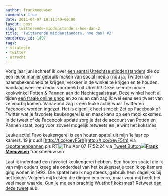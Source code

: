 ```yaml
---
author: frankmeeuwsen
comments: true
date: 2011-04-07 18:11:49+00:00
layout: post
slug: twitterende-middenstanders-hoe-dan-2
title: 'Twitterende middenstanders, hoe dan? #2'
wordpress_id: 1497
tags:
- strategie
- twitter
- utrecht
---
```


Vorig jaar juni schreef ik over [een aantal Utrechtse middenstanders](http://incredibleadventure.nl/2010/06/twitterende-middenstanders-hoe-dan/) die op een leuke manier gebruik maken van social media (nou ja, Twitter) om naamsbekendheid te krijgen, verkeer in de winkel te krijgen en te houden. Vandaag weer een mooi voorbeeld uit Utrecht! Deze keer de mooie kookwinkel Potten & Pannen aan de Nachtegaalstraat. Deze winkel heeft al tijden [een fraaie online shop](http://www.pannen.nl/) en zo nu en dan zag ik wel eens een tweet van ze voorbij komen. Vanavond zag ik een leuke actie waar Twitter en Facebook worden ingezet. Het is eigenlijk heel simpel: Zet op Facebook of Twitter wat je favoriete keukengerei is en maak kans op een mooi koksmes. In de tweet of de Facebook update zorg je dat de account van Potten en Pannen staat, zorg voor zoveel mogelijk retweets en je wint het koksmes.







Leuke actie! Favo keukengerei is een houten spatel uit mijn 1e jaar op kamers. 19 jr oud!  [http://t.co/oeyF5rh](http://t.co/oeyF5rh) via [@pottenenpannen](http://twitter.com/pottenenpannen) pls RT![Thu Apr 07 17:52:24 ](http://twitter.com/frankmeeuwsen/status/56051712062005250) via [Tweet Button](http://twitter.com/tweetbutton)[![](http://a1.twimg.com/profile_images/1233950089/avatar_100x100px_normal.png)](http://twitter.com/frankmeeuwsen)**[Frank Meeuwsen](http://twitter.com/frankmeeuwsen)**
frankmeeuwsen








Laat ik inderdaad een favoriet keukengerei hebben. Een houten spatel die ik van mijn ouders kreeg als onderdeel van het keukensetje toen ik op kamers ging wonen in 1992. Die spatel heb ik nog steeds, gebruik hem dagelijks bij het koken. Volgens mij kosten die dingen een euro, maar voor mij heeft het veel meer waarde. Gun je me een prachtig Wusthof koksmes? Retweet [dan deze tweet](http://twitter.com/intent/retweet?tweet_id=56051712062005248) aub!
